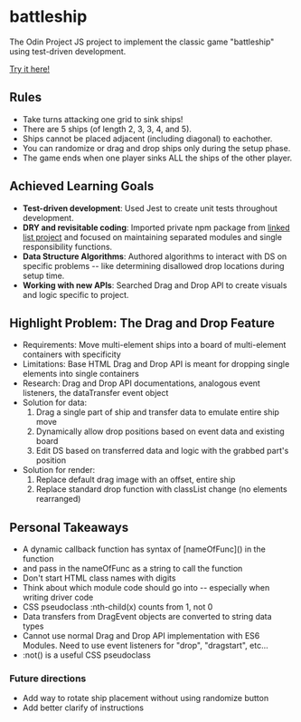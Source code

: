 # battleship
The Odin Project JS project to implement the classic game "battleship" using test-driven development.

[Try it here!](https://jiwonjjeong.github.io/battleship/)

## Rules
- Take turns attacking one grid to sink ships!
- There are 5 ships (of length 2, 3, 3, 4, and 5).
- Ships cannot be placed adjacent (including diagonal) to eachother.
- You can randomize or drag and drop ships only during the setup phase.
- The game ends when one player sinks ALL the ships of the other player.

## Achieved Learning Goals
* **Test-driven development**: Used Jest to create unit tests throughout development.
* **DRY and revisitable coding**: Imported private npm package from [linked list project](https://github.com/JiwonJJeong/linked-lists) and focused on maintaining separated modules and single responsibility functions.
* **Data Structure Algorithms**: Authored algorithms to interact with DS on specific problems -- like determining disallowed drop locations during setup time.
* **Working with new APIs**: Searched Drag and Drop API to create visuals and logic specific to project.

## Highlight Problem: The Drag and Drop Feature
- Requirements: Move multi-element ships into a board of multi-element containers with specificity
- Limitations: Base HTML Drag and Drop API is meant for dropping single elements into single containers
- Research: Drag and Drop API documentations, analogous event listeners, the dataTransfer event object
- Solution for data:
    1) Drag a single part of ship and transfer data to emulate entire ship move
    2) Dynamically allow drop positions based on event data and existing board
    3) Edit DS based on transferred data and logic with the grabbed part's position
- Solution for render: 
    1) Replace default drag image with an offset, entire ship
    2) Replace standard drop function with classList change (no elements rearranged)

## Personal Takeaways
- A dynamic callback function has syntax of \[nameOfFunc\]() in the function
- and pass in the nameOfFunc as a string to call the function
- Don't start HTML class names with digits
- Think about which module code should go into -- especially when writing driver code
- CSS pseudoclass :nth-child(x) counts from 1, not 0
- Data transfers from DragEvent objects are converted to string data types
- Cannot use normal Drag and Drop API implementation with ES6 Modules. Need to use event listeners for "drop", "dragstart", etc...
- :not() is a useful CSS pseudoclass

### Future directions
- Add way to rotate ship placement without using randomize button
- Add better clarify of instructions